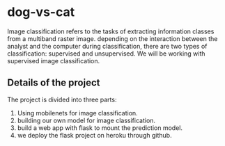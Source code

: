 # dog-vs-cat
Image classification refers to the tasks of extracting information classes from a multiband raster image.
depending on the interaction between the analyst and the computer during classification, there are two types of classification: supervised and unsupervised.
We will be working with supervised image classification.

## Details of the project
The project is divided into three parts:
1. Using mobilenets for image classification.
2. building our own model for image classification.
3. build a web app with flask to mount the prediction model.
4. we deploy the flask project on heroku through github.
